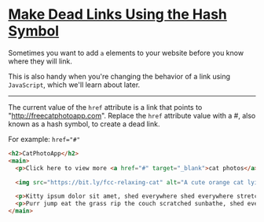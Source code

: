 # [Make Dead Links Using the Hash Symbol](https://learn.freecodecamp.org/responsive-web-design/basic-html-and-html5/make-dead-links-using-the-hash-symbol)

Sometimes you want to add `a` elements to your website before you know where they will link.

This is also handy when you're changing the behavior of a link using `JavaScript`, which we'll learn about later.

---

The current value of the `href` attribute is a link that points to "http://freecatphotoapp.com". Replace the `href` attribute value with a #, also known as a hash symbol, to create a dead link.

For example: `href="#"`

```html
<h2>CatPhotoApp</h2>
<main>
  <p>Click here to view more <a href="#" target="_blank">cat photos</a>.</p>

  <img src="https://bit.ly/fcc-relaxing-cat" alt="A cute orange cat lying on its back.">

  <p>Kitty ipsum dolor sit amet, shed everywhere shed everywhere stretching attack your ankles chase the red dot, hairball run catnip eat the grass sniff.</p>
  <p>Purr jump eat the grass rip the couch scratched sunbathe, shed everywhere rip the couch sleep in the sink fluffy fur catnip scratched.</p>
</main>
```
